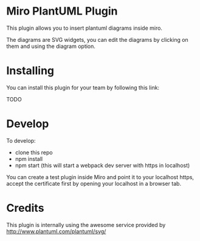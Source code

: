 # Miro PlantUML Plugin

This plugin allows you to insert plantuml diagrams inside miro.

The diagrams are SVG widgets, you can edit the diagrams by clicking on them and using the diagram option.

# Installing

You can install this plugin for your team by following this link:

TODO

# Develop

To develop:

- clone this repo
- npm install
- npm start (this will start a webpack dev server with https in localhost)

You can create a test plugin inside Miro and point it to your localhost https, accept the certificate first by opening your localhost in a browser tab.

# Credits

This plugin is internally using the awesome service provided by http://www.plantuml.com/plantuml/svg/
